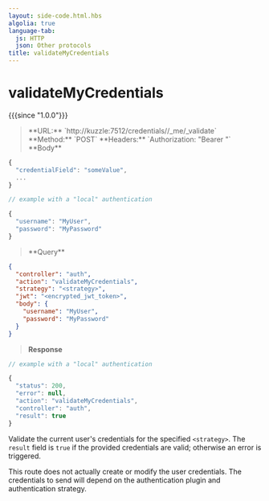 ```yaml
---
layout: side-code.html.hbs
algolia: true
language-tab:
  js: HTTP
  json: Other protocols
title: validateMyCredentials
---
```


# validateMyCredentials

{{{since "1.0.0"}}}

<blockquote class="js">
<p>
**URL:** `http://kuzzle:7512/credentials/<strategy>/_me/_validate`  
**Method:** `POST`  
**Headers:** `Authorization: "Bearer <encrypted_jwt_token>"`  
**Body**
</p>
</blockquote>

```js
{
  "credentialField": "someValue",
  ...
}

// example with a "local" authentication

{
  "username": "MyUser",
  "password": "MyPassword"
}
```

<blockquote class="json">
<p>
**Query**
</p>
</blockquote>


```json
{
  "controller": "auth",
  "action": "validateMyCredentials",
  "strategy": "<strategy>",
  "jwt": "<encrypted_jwt_token>",
  "body": {
    "username": "MyUser",
    "password": "MyPassword"
  }
}
```

>**Response**

```javascript
// example with a "local" authentication

{
  "status": 200,
  "error": null,
  "action": "validateMyCredentials",
  "controller": "auth",
  "result": true
}
```

Validate the current user's credentials for the specified `<strategy>`. The `result` field is `true` if the provided credentials are valid; otherwise an error is triggered.

This route does not actually create or modify the user credentials. The credentials to send will depend on the authentication plugin and authentication strategy.
